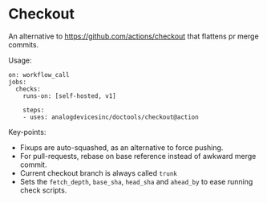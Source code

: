 Checkout
========

An alternative to https://github.com/actions/checkout that flattens pr merge commits.

Usage:

```
on: workflow_call
jobs:
  checks:
    runs-on: [self-hosted, v1]

    steps:
    - uses: analogdevicesinc/doctools/checkout@action
```

Key-points:

* Fixups are auto-squashed, as an alternative to force pushing.
* For pull-requests, rebase on base reference instead of awkward merge commit.
* Current checkout branch is always called `trunk`
* Sets the `fetch_depth`, `base_sha`, `head_sha` and `ahead_by` to
  ease running check scripts.


